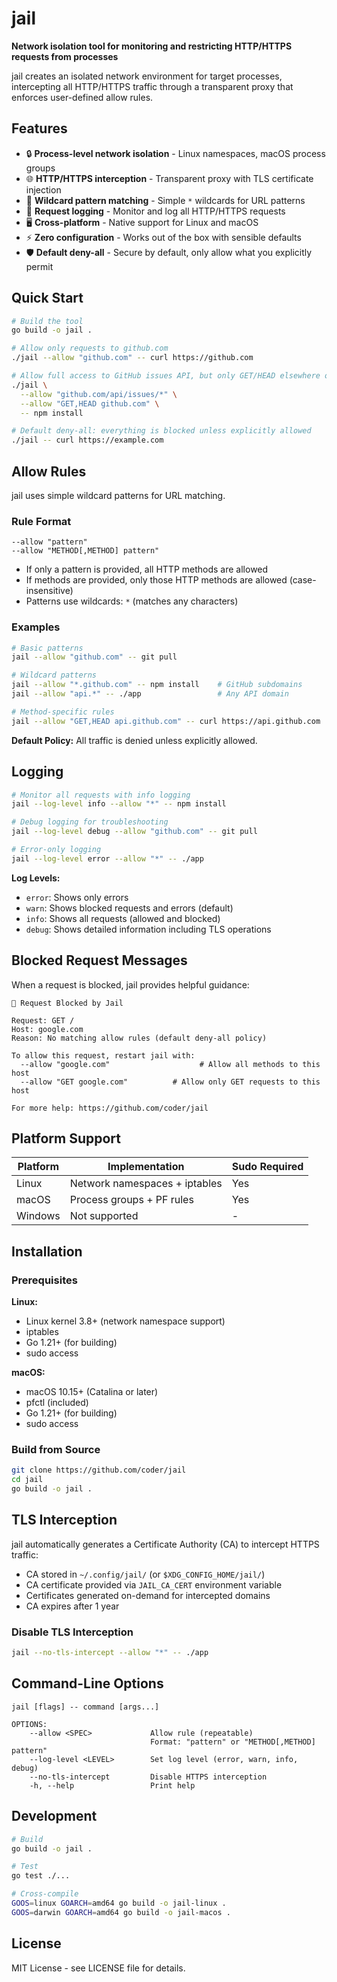 # jail

**Network isolation tool for monitoring and restricting HTTP/HTTPS requests from processes**

jail creates an isolated network environment for target processes, intercepting all HTTP/HTTPS traffic through a transparent proxy that enforces user-defined allow rules.

## Features

- 🔒 **Process-level network isolation** - Linux namespaces, macOS process groups
- 🌐 **HTTP/HTTPS interception** - Transparent proxy with TLS certificate injection
- 🎯 **Wildcard pattern matching** - Simple `*` wildcards for URL patterns
- 📝 **Request logging** - Monitor and log all HTTP/HTTPS requests
- 🖥️ **Cross-platform** - Native support for Linux and macOS
- ⚡ **Zero configuration** - Works out of the box with sensible defaults
- 🛡️ **Default deny-all** - Secure by default, only allow what you explicitly permit

## Quick Start

```bash
# Build the tool
go build -o jail .

# Allow only requests to github.com
./jail --allow "github.com" -- curl https://github.com

# Allow full access to GitHub issues API, but only GET/HEAD elsewhere on GitHub
./jail \
  --allow "github.com/api/issues/*" \
  --allow "GET,HEAD github.com" \
  -- npm install

# Default deny-all: everything is blocked unless explicitly allowed
./jail -- curl https://example.com
```

## Allow Rules

jail uses simple wildcard patterns for URL matching.

### Rule Format

```text
--allow "pattern"
--allow "METHOD[,METHOD] pattern"
```

- If only a pattern is provided, all HTTP methods are allowed
- If methods are provided, only those HTTP methods are allowed (case-insensitive)
- Patterns use wildcards: `*` (matches any characters)

### Examples

```bash
# Basic patterns
jail --allow "github.com" -- git pull

# Wildcard patterns
jail --allow "*.github.com" -- npm install    # GitHub subdomains
jail --allow "api.*" -- ./app                 # Any API domain

# Method-specific rules
jail --allow "GET,HEAD api.github.com" -- curl https://api.github.com
```

**Default Policy:** All traffic is denied unless explicitly allowed.

## Logging

```bash
# Monitor all requests with info logging
jail --log-level info --allow "*" -- npm install

# Debug logging for troubleshooting
jail --log-level debug --allow "github.com" -- git pull

# Error-only logging
jail --log-level error --allow "*" -- ./app
```

**Log Levels:**
- `error`: Shows only errors
- `warn`: Shows blocked requests and errors (default)
- `info`: Shows all requests (allowed and blocked)
- `debug`: Shows detailed information including TLS operations

## Blocked Request Messages

When a request is blocked, jail provides helpful guidance:

```
🚫 Request Blocked by Jail

Request: GET /
Host: google.com
Reason: No matching allow rules (default deny-all policy)

To allow this request, restart jail with:
  --allow "google.com"                    # Allow all methods to this host
  --allow "GET google.com"          # Allow only GET requests to this host

For more help: https://github.com/coder/jail
```

## Platform Support

| Platform | Implementation | Sudo Required |
|----------|----------------|---------------|
| Linux    | Network namespaces + iptables | Yes |
| macOS    | Process groups + PF rules | Yes |
| Windows  | Not supported | - |

## Installation

### Prerequisites

**Linux:**
- Linux kernel 3.8+ (network namespace support)
- iptables
- Go 1.21+ (for building)
- sudo access

**macOS:**
- macOS 10.15+ (Catalina or later)
- pfctl (included)
- Go 1.21+ (for building)
- sudo access

### Build from Source

```bash
git clone https://github.com/coder/jail
cd jail
go build -o jail .
```

## TLS Interception

jail automatically generates a Certificate Authority (CA) to intercept HTTPS traffic:

- CA stored in `~/.config/jail/` (or `$XDG_CONFIG_HOME/jail/`)
- CA certificate provided via `JAIL_CA_CERT` environment variable
- Certificates generated on-demand for intercepted domains
- CA expires after 1 year

### Disable TLS Interception

```bash
jail --no-tls-intercept --allow "*" -- ./app
```

## Command-Line Options

```text
jail [flags] -- command [args...]

OPTIONS:
    --allow <SPEC>             Allow rule (repeatable)
                               Format: "pattern" or "METHOD[,METHOD] pattern"
    --log-level <LEVEL>        Set log level (error, warn, info, debug)
    --no-tls-intercept         Disable HTTPS interception
    -h, --help                 Print help
```

## Development

```bash
# Build
go build -o jail .

# Test
go test ./...

# Cross-compile
GOOS=linux GOARCH=amd64 go build -o jail-linux .
GOOS=darwin GOARCH=amd64 go build -o jail-macos .
```

## License

MIT License - see LICENSE file for details.